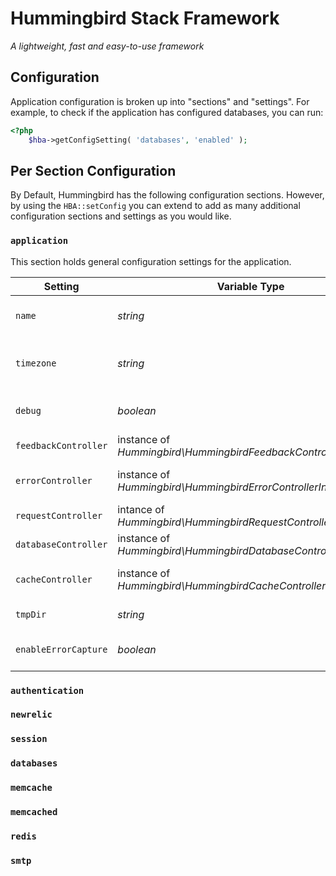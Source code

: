 # Hummingbird Stack Framework

*A lightweight, fast and easy-to-use framework*

## Configuration

Application configuration is broken up into "sections" and "settings". For example, to check if the application has configured databases, you can run:

```php
<?php
	$hba->getConfigSetting( 'databases', 'enabled' );
```

## Per Section Configuration

By Default, Hummingbird has the following configuration sections. However, by using the `HBA::setConfig` you can extend to add as many additional configuration sections and settings as you would like.

### `application`

This section holds general configuration settings for the application.

| Setting | Variable Type | Description |
| ------- | ------------- | ----------- |
| `name` | *string* | The name of the application. Used in various functions, especially reporting & feedback |
| `timezone` | *string* | A string representing a PHP timezone. (See PHP's Documentation for more information)[http://php.net/manual/en/timezones.php] |
| `debug` | *boolean* | Whether or not debugging is enabled. Debugging will cause a process to stop if there are **ANY** errors in the code |
| `feedbackController` | instance of *Hummingbird\HummingbirdFeedbackControllerInterface* | A controller used to return feedback to a client |
| `errorController` | instance of *Hummingbird\HummingbirdErrorControllerInterface* | A controller used to handle system errors without interupting the execution of the script |
| `requestController` | intance of *Hummingbird\HummingbirdRequestControllerInterface* | A controller which handles information and functionality related to client request |
| `databaseController` | instance of *Hummingbird\HummingbirdDatabaseControllerInterface* | A controller which handles wraps and handles the interaction with a database |
| `cacheController` | instance of *Hummingbird\HummingbirdCacheControllerInterface* | A controller which intelligently attempts to handle caching by using the fastest caching mechanism available |
| `tmpDir` | *string* | A writable directory which is used for storing temporary files |
| `enableErrorCapture` | *boolean* | Enable using the error controller to handle errors instead of letting PHP handle it via its default settings |

### `authentication`



### `newrelic`



### `session`



### `databases`



### `memcache`



### `memcached`



### `redis`



### `smtp`


